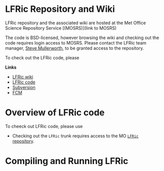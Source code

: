 # LFRic Repository and Wiki

LFRic repository and the associated wiki are hosted at the Met Office Science
Repository Service [(MOSRS)](link to MOSRS)

The code is BSD-licensed, however browsing the wiki and checking out the code
requires login access to MOSRS. Please contact the LFRic team manager,
[Steve Mullerworth](mailto:??), to be granted access to the repository.

To check out the LFRic code, please 

**Links**

* [LFRic wiki]()
* [LFRic code]()
* [Subversion]()
* [FCM]()

# Overview of LFRic code

To cheeck out LFRic code, please use

* Checking out the `LFRic` trunk requires access to the MO
  [`LFRic` repository](https://code.metoffice.gov.uk/trac/lfric/browser/LFRic).

# Compiling and Running LFRic
